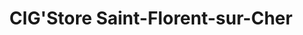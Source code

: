 ---
title: "CIG'Store Saint-Florent-sur-Cher"
url: /saint-florent-sur-cher/cigstore-saint-florent-sur-cher/
shop: E-Zigaretten
---